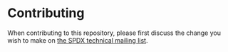 # Contributing

When contributing to this repository, please first discuss the change you wish to make on [the SPDX technical mailing list][spdx-tech].

[spdx-tech]: https://lists.spdx.org/mailman/listinfo/spdx-tech

